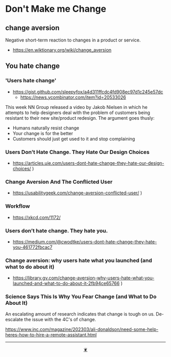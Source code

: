 # Don't Make me Change

## change aversion

Negative short-term reaction to changes in a product or service.

* https://en.wiktionary.org/wiki/change_aversion


## You hate change

### 'Users hate change'

* https://gist.github.com/sleepyfox/a4d311ffcdc4fd908ec97d1c245e57dc
  * https://news.ycombinator.com/item?id=20533026

This week NN Group released a video by Jakob Nielsen in which he attempts to help designers deal with the problem of customers being resistant to their new site/product redesign. The argument goes thusly:

* Humans naturally resist change
* Your change is for the better
* Customers should just get used to it and stop complaining


### Users Don’t Hate Change. They Hate Our Design Choices

* https://articles.uie.com/users-dont-hate-change-they-hate-our-design-choices/ )


### Change Aversion And The Conflicted User

* https://usabilitygeek.com/change-aversion-conflicted-user/ )


### Workflow

* https://xkcd.com/1172/


### Users don’t hate change. They hate you.

* https://medium.com/@cwodtke/users-dont-hate-change-they-hate-you-461772fbcac7


### Change aversion: why users hate what you launched (and what to do about it)

* https://library.gv.com/change-aversion-why-users-hate-what-you-launched-and-what-to-do-about-it-2fb94ce65766 )


### Science Says This Is Why You Fear Change (and What to Do About It)

An escalating amount of research indicates that change is tough on us. De-escalate the issue with the 4C's of change.

https://www.inc.com/magazine/202303/ali-donaldson/need-some-help-heres-how-to-hire-a-remote-assistant.html


***

<center title="Hello! Click me to go up to the top" ><a class=aDingbat href=javascript:window.scrollTo(0,0);> ❦ </a></center>
